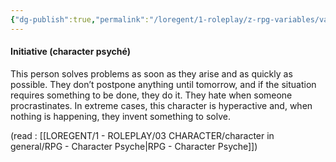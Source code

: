 ```yaml
---
{"dg-publish":true,"permalink":"/loregent/1-roleplay/z-rpg-variables/variables-character/variables-character-psyche/initiative/"}
---
```


#### Initiative (character psyché)

This person solves problems as soon as they arise and as quickly as possible. They don’t postpone anything until tomorrow, and if the situation requires something to be done, they do it. They hate when someone procrastinates. In extreme cases, this character is hyperactive and, when nothing is happening, they invent something to solve.

(read : [[LOREGENT/1 - ROLEPLAY/03 CHARACTER/character in general/RPG - Character Psyche\|RPG - Character Psyche]])
